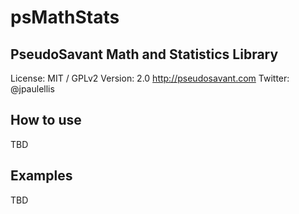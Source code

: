 psMathStats
===========

PseudoSavant Math and Statistics Library
-----------------------------------------

License: MIT / GPLv2
Version: 2.0
http://pseudosavant.com
Twitter: @jpaulellis

How to use
---
TBD

Examples
---
TBD
